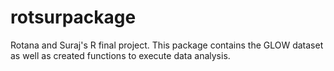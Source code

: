 # rotsurpackage
Rotana and Suraj's R final project. 
This package contains the GLOW dataset as well as created functions to execute data analysis.
